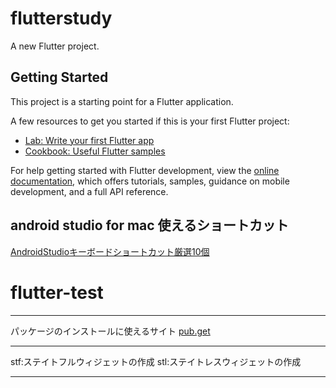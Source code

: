 # flutterstudy

A new Flutter project.

## Getting Started

This project is a starting point for a Flutter application.

A few resources to get you started if this is your first Flutter project:

- [Lab: Write your first Flutter app](https://docs.flutter.dev/get-started/codelab)
- [Cookbook: Useful Flutter samples](https://docs.flutter.dev/cookbook)

For help getting started with Flutter development, view the
[online documentation](https://docs.flutter.dev/), which offers tutorials,
samples, guidance on mobile development, and a full API reference.

## android studio for mac 使えるショートカット

[AndroidStudioキーボードショートカット厳選10個](https://dtpscriptin.com/androidstudio-beginner-shortcut10/#toc9)

# flutter-test
---

パッケージのインストールに使えるサイト
[pub.get](https://pub.dev/packages)


---

stf:ステイトフルウィジェットの作成
stl:ステイトレスウィジェットの作成


---





